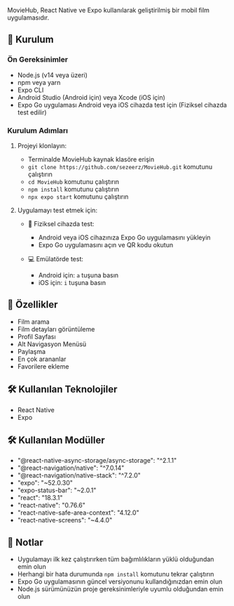 MovieHub, React Native ve Expo kullanılarak geliştirilmiş bir mobil film uygulamasıdır.

## 🚀 Kurulum

### Ön Gereksinimler

- Node.js (v14 veya üzeri)
- npm veya yarn
- Expo CLI
- Android Studio (Android için) veya Xcode (iOS için)
- Expo Go uygulaması Android veya iOS cihazda test için (Fiziksel cihazda test edilir)

### Kurulum Adımları

1. Projeyi klonlayın:

   - Terminalde MovieHub kaynak klasöre erişin 
   - `git clone https://github.com/sezeerz/MovieHub.git` komutunu çalıştırın
   - `cd MovieHub` komutunu çalıştırın
   - `npm install` komutunu çalıştırın
   - `npx expo start` komutunu çalıştırın  

2. Uygulamayı test etmek için:

   - 📱 Fiziksel cihazda test:
     - Android veya iOS cihazınıza Expo Go uygulamasını yükleyin 
     - Expo Go uygulamasını açın ve QR kodu okutun
   

   - 💻 Emülatörde test:
     - Android için: `a` tuşuna basın
     - iOS için: `i` tuşuna basın

## 📱 Özellikler

- Film arama
- Film detayları görüntüleme
- Profil Sayfası
- Alt Navigasyon Menüsü
- Paylaşma
- En çok arananlar
- Favorilere ekleme 

## 🛠️ Kullanılan Teknolojiler

- React Native
- Expo  

## 🛠️ Kullanılan Modüller

- "@react-native-async-storage/async-storage": "^2.1.1"
- "@react-navigation/native": "^7.0.14"
- "@react-navigation/native-stack": "^7.2.0"
- "expo": "~52.0.30"
- "expo-status-bar": "~2.0.1"
- "react": "18.3.1"
- "react-native": "0.76.6"
- "react-native-safe-area-context": "4.12.0"
- "react-native-screens": "~4.4.0"

## 📝 Notlar
 
- Uygulamayı ilk kez çalıştırırken tüm bağımlılıkların yüklü olduğundan emin olun 
- Herhangi bir hata durumunda `npm install` komutunu tekrar çalıştırın
- Expo Go uygulamasının güncel versiyonunu kullandığınızdan emin olun 
- Node.js sürümünüzün proje gereksinimleriyle uyumlu olduğundan emin olun 